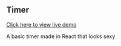 ## Timer

[Click here to view live demo](https://meshiest.github.io/Timer)

A basic timer made in React that looks sexy